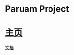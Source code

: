 # Paruam Project

# [主页](https://paruam-project.github.io/README.html)

[文档](https://paruam-project.github.io/docs.html)

